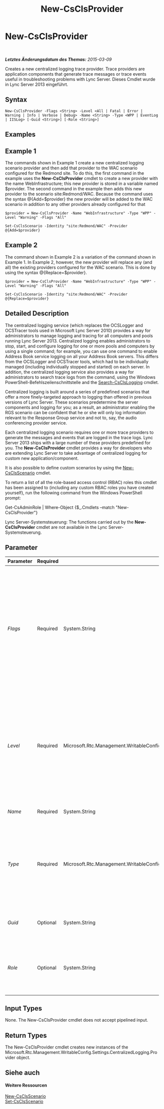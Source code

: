 ﻿---
title: New-CsClsProvider
TOCTitle: New-CsClsProvider
ms:assetid: 9b0a90c1-27ab-49c8-88f2-a381cf14625e
ms:mtpsurl: https://technet.microsoft.com/de-de/library/JJ619187(v=OCS.15)
ms:contentKeyID: 49294871
ms.date: 05/19/2016
mtps_version: v=OCS.15
ms.translationtype: HT
---

# New-CsClsProvider

 

_**Letztes Änderungsdatum des Themas:** 2015-03-09_

Creates a new centralized logging trace provider. Trace providers are application components that generate trace messages or trace events useful in troubleshooting problems with Lync Server. Dieses Cmdlet wurde in Lync Server 2013 eingeführt.

## Syntax

    New-CsClsProvider -Flags <String> -Level <All | Fatal | Error | Warning | Info | Verbose | Debug> -Name <String> -Type <WPP | EventLog | IISLog> [-Guid <String>] [-Role <String>]

## Examples

## Example 1

The commands shown in Example 1 create a new centralized logging scenario provider and then add that provider to the WAC scenario configured for the Redmond site. To do this, the first command in the example uses the **New-CsClsProvider** cmdlet to create a new provider with the name WebInfrastructure; this new provider is stored in a variable named $provider. The second command in the example then adds this new provider to the scenario site:Redmond/WAC. Because the command uses the syntax @{Add=$provider} the new provider will be added to the WAC scenario in addition to any other providers already configured for that

    $provider = New-CsClsProvider -Name "WebInfrastructure" -Type "WPP" -Level "Warning" -Flags "All"
    
    Set-CsClsScenario -Identity "site:Redmond/WAC" -Provider @{Add=$provider}

## Example 2

The command shown in Example 2 is a variation of the command shown in Example 1. In Example 2, however, the new provider will replace any (and all) the existing providers configured for the WAC scenario. This is done by using the syntax @{Replace=$provider}.

    $provider = New-CsClsProvider -Name "WebInfrastructure" -Type "WPP" -Level "Warning" -Flags "All"
    
    Set-CsClsScenario -Identity "site:Redmond/WAC" -Provider @{Replace=$provider}

## Detailed Description

The centralized logging service (which replaces the OCSLogger and OCSTracer tools used in Microsoft Lync Server 2010) provides a way for administrators to manage logging and tracing for all computers and pools running Lync Server 2013. Centralized logging enables administrators to stop, start, and configure logging for one or more pools and computers by using a single command; for example, you can use one command to enable Address Book service logging on all your Address Book servers. This differs from the OCSLogger and OCSTracer tools, which had to be individually managed (including individually stopped and started) on each server. In addition, the centralized logging service also provides a way for administrators to search trace logs from the command, using the Windows PowerShell-Befehlszeilenschnittstelle and the [Search-CsClsLogging](search-csclslogging.md) cmdlet.

Centralized logging is built around a series of predefined scenarios that offer a more finely-targeted approach to logging than offered in previous versions of Lync Server. These scenarios predetermine the server components and logging for you; as a result, an administrator enabling the RGS scenario can be confident that he or she will only log information relevant to the Response Group service and not to, say, the audio conferencing provider service.

Each centralized logging scenario requires one or more trace providers to generate the messages and events that are logged in the trace logs. Lync Server 2013 ships with a large number of these providers predefined for you. The **New-CsClsProvider** cmdlet provides a way for developers who are extending Lync Server to take advantage of centralized logging for custom new application/component.

It is also possible to define custom scenarios by using the [New-CsClsScenario](new-csclsscenario.md) cmdlet.

To return a list of all the role-based access control (RBAC) roles this cmdlet has been assigned to (including any custom RBAC roles you have created yourself), run the following command from the Windows PowerShell prompt:

Get-CsAdminRole | Where-Object {$\_.Cmdlets –match "New-CsClsProvider"}

Lync Server-Systemsteuerung: The functions carried out by the **New-CsClsProvider** cmdlet are not available in the Lync Server-Systemsteuerung.

## Parameter


<table>
<colgroup>
<col style="width: 25%" />
<col style="width: 25%" />
<col style="width: 25%" />
<col style="width: 25%" />
</colgroup>
<thead>
<tr class="header">
<th>Parameter</th>
<th>Required</th>
<th>Type</th>
<th>Description</th>
</tr>
</thead>
<tbody>
<tr class="odd">
<td><p><em>Flags</em></p></td>
<td><p>Required</p></td>
<td><p>System.String</p></td>
<td><p>Specifies individual protocols and subcomponents involved in the trace. For example, the SipStack provider includes the following flags: TF_COMPONENT, TF_RTCHTTP, TF_CONNECTION, TF_DIAG.</p>
<p>Most providers are configured to use all available flags.</p></td>
</tr>
<tr class="even">
<td><p><em>Level</em></p></td>
<td><p>Required</p></td>
<td><p>Microsoft.Rtc.Management.WritableConfig.Settings.CentralizedLoggingConfig.ProviderLevel</p></td>
<td><p>Tracing level for events recorded by the provider: Allowed values are:</p>
<p>* Fatal</p>
<p>* Error</p>
<p>* Warning</p>
<p>* Info</p>
<p>* Verbose</p>
<p>* Debug</p></td>
</tr>
<tr class="odd">
<td><p><em>Name</em></p></td>
<td><p>Required</p></td>
<td><p>System.String</p></td>
<td><p>Unique name for the new provider.</p></td>
</tr>
<tr class="even">
<td><p><em>Type</em></p></td>
<td><p>Required</p></td>
<td><p>Microsoft.Rtc.Management.WritableConfig.Settings.CentralizedLoggingConfig.ProviderType</p></td>
<td><p>Type of tracing used by the provider. Allowed values are:</p>
<p>* WPP (Windows software trace preprocessor)</p>
<p>* EventLog</p>
<p>* IISLog</p></td>
</tr>
<tr class="odd">
<td><p><em>Guid</em></p></td>
<td><p>Optional</p></td>
<td><p>System.String</p></td>
<td><p>Globally unique identifier assigned to the provider.</p></td>
</tr>
<tr class="even">
<td><p><em>Role</em></p></td>
<td><p>Optional</p></td>
<td><p>System.String</p></td>
<td><p>Lync Server server role for the provider. For example, FE for Front End server or Edge for Edge Server.</p></td>
</tr>
</tbody>
</table>


## Input Types

None. The New-CsClsProvider cmdlet does not accept pipelined input.

## Return Types

The New-CsClsProvider cmdlet creates new instances of the Microsoft.Rtc.Management.WritableConfig.Settings.CentralizedLogging.Provider object.

## Siehe auch

#### Weitere Ressourcen

[New-CsClsScenario](new-csclsscenario.md)  
[Set-CsClsScenario](set-csclsscenario.md)

